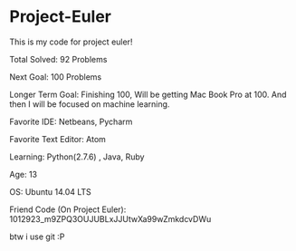 # Project-Euler
This is my code for project euler!

Total Solved: 92 Problems

Next Goal: 100 Problems

Longer Term Goal: Finishing 100, Will be getting Mac Book Pro at 100. And then I will be focused on machine learning.

Favorite IDE: Netbeans, Pycharm

Favorite Text Editor: Atom

Learning: Python(2.7.6) , Java, Ruby

Age: 13

OS: Ubuntu 14.04 LTS

Friend Code (On Project Euler): 1012923_m9ZPQ3OUJUBLxJJUtwXa99wZmkdcvDWu

btw i use git :P

